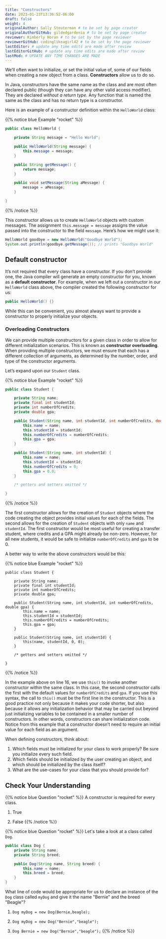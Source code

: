 ```yaml
---
title: "Constructors"
date: 2023-01-23T13:36:52-06:00
draft: false
weight: 4
originalAuthor: Sally Steuterman # to be set by page creator
originalAuthorGitHub: gildedgardenia # to be set by page creator
reviewer: Kimberly Horan # to be set by the page reviewer
reviewerGitHub: codinglikeagirl42 # to be set by the page reviewer
lastEditor: # update any time edits are made after review
lastEditorGitHub: # update any time edits are made after review
lastMod: # UPDATE ANY TIME CHANGES ARE MADE
---
```


We’ll often want to initialize, or set the initial value of, some of our fields when creating a new object from a class. **Constructors** allow us to do so.

In Java, constructors have the same name as the class and are most often declared public (though they can have any other valid access modifier). They are declared *without a return type*. Any function that is named the same as the class and has no return type is a constructor.

Here is an example of a constructor definition within the `HelloWorld` class:

{{% notice blue Example "rocket" %}}
```java
public class HelloWorld {

    private String message = "Hello World";

    public HelloWorld(String message) {
        this.message = message;
    }

    public String getMessage() {
        return message;
    }

    public void setMessage(String aMessage) {
        message = aMessage;
    }

}
```
{{% /notice %}}

This constructor allows us to create `HelloWorld` objects with custom messages. The assignment `this.message = message` assigns the value passed into the constructor to the field `message`. Here’s how we might use it:

```java
HelloWorld goodbye = new HelloWorld("Goodbye World");
System.out.println(goodbye.getMessage()); // prints "Goodbye World"
```

## Default constructor

It’s not required that every class have a constructor. If you don’t provide one, the Java compiler will generate an empty constructor for you, known as a **default constructor**. For example, when we left out a constructor in our `HelloWorld` class above, the compiler created the following constructor for us:

```java
public HelloWorld() {}
```

While this can be convenient, you almost always want to provide a constructor to properly initialize your objects.

### Overloading Constructors

We can provide multiple constructors for a given class in order to allow for different initialization scenarios. This is known as **constructor overloading**. When providing multiple constructors, we must ensure that each has a different collection of arguments, as determined by the number, order, and type of the constructor arguments.

Let’s expand upon our `Student` class.

{{% notice blue Example "rocket" %}}
```java
public class Student {

    private String name;
    private final int studentId;
    private int numberOfCredits;
    private double gpa;

    public Student(String name, int studentId, int numberOfCredits, double gpa) {
        this.name = name;
        this.studentId = studentId;
        this.numberOfCredits = numberOfCredits;
        this.gpa = gpa;
    }

    public Student(String name, int studentId) {
        this.name = name;
        this.studentId = studentId;
        this.numberOfCredits = 0;
        this.gpa = 0.0;
    }

    /* getters and setters omitted */

}
```
{{% /notice %}}

The first constructor allows for the creation of `Student` objects where the code creating the object provides initial values for each of the fields. The second allows for the creation of `Student` objects with only `name` and `studentId`. The first constructor would be most useful for creating a transfer student, where credits and a GPA might already be non-zero. However, for all new students, it would be safe to initialize `numberOfCredits` and `gpa` to be 0.

A better way to write the above constructors would be this:

{{% notice blue Example "rocket" %}}
```java{linenos=tables}
public class Student {

    private String name;
    private final int studentId;
    private int numberOfCredits;
    private double gpa;

    public Student(String name, int studentId, int numberOfCredits, double gpa) {
        this.name = name;
        this.studentId = studentId;
        this.numberOfCredits = numberOfCredits;
        this.gpa = gpa;
    }

    public Student(String name, int studentId) {
        this(name, studentId, 0, 0);
    }

    /* getters and setters omitted */

}
```
{{% /notice %}}

In the example above on line 16, we use `this()` to invoke another constructor within the same class. In this case, the second constructor calls the first with the default values for `numberOfCredits` and `gpa`. If you use this syntax, the call to `this()` must be the first line in the constructor. This is a good practice not only because it makes your code shorter, but also because it allows any initialization behavior that may be carried out beyond just initializing variables to be contained in a smaller number of constructors. In other words, constructors can share initialization code. Notice from this example that a constructor doesn’t need to require an initial value for each field as an argument.

When defining constructors, think about:

1. Which fields must be initialized for your class to work properly? Be sure you initialize every such field.
1. Which fields should be initialized by the user creating an object, and which should be initialized by the class itself?
1. What are the use-cases for your class that you should provide for?

## Check Your Understanding

{{% notice blue Question "rocket" %}}
A constructor is required for every class.

1. True

1. False
{{% /notice %}}

{{% notice blue Question "rocket" %}}
Let's take a look at a class called `Dog`.

```java
public class Dog {
    private String name;
    private String breed;

    public Dog(String name, String breed) {
        this.name = name;
        this.breed = breed;
    }
}
```

What line of code would be appropriate for us to declare an instance of the `Dog` class called `myDog` and give it the name "Bernie" and the breed "Beagle"?

1. `Dog myDog = new Dog(Bernie,beagle);`

1. `Dog myDog = new Dog("Bernie","beagle");`

1. `Dog Bernie = new Dog("Bernie","beagle");`
{{% /notice %}}